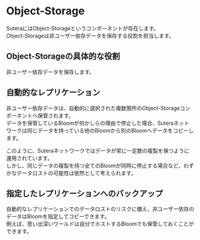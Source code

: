 # Object-Storage

SuteraにはObject-Storageというコンポーネントが存在します。  
Object-Storageは非ユーザー依存データを保存する役割を担当します。

## Object-Storageの具体的な役割

非ユーザー依存データを保存します。

## 自動的なレプリケーション

非ユーザー依存データは、自動的に選択された複数箇所のObject-Storageコンポーネントへ保管されます。  
データを保管しているBloomが何かしらの理由で停止した場合、Suteraネットワークは同じデータを持っている他のBloomから別のBloomへデータをコピーします。  

このように、Suteraネットワークではデータが常に一定数の複製を保つように運用されています。  
しかし、同じデータの複製を持つ全てのBloomが同時に停止する場合など、わずかなデータロストの可能性は依然として考えられます。

## 指定したレプリケーションへのバックアップ

自動的なレプリケーションでのデータロストのリスクに備え、非ユーザー依存のデータはBloomを指定してコピーできます。  
例えば、思い出深いワールドは自分でホストするBloomでも保管しておくことができます。
